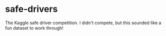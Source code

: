 # safe-drivers
The Kaggle safe driver competition. I didn't compete, but this sounded like a fun dataset to work through!
